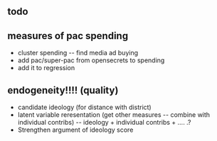 ## todo

## measures of pac spending
* cluster spending -- find media ad buying
* add pac/super-pac from opensecrets to spending
* add it to regression


## endogeneity!!!! (quality)
* candidate ideology (for distance with district)
* latent variable reresentation (get other measures -- combine with individual contribs) -- ideology + individual contribs + .... .?
* Strengthen argument of ideology score
